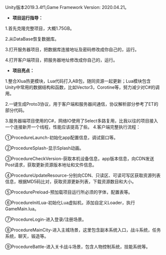   Unity版本2019.3.4f1,Game Framework Version: 2020.04.21。
- **项目运行指导：**

1.首先克隆完整项目，大概1.75GB。

2.从DataBase恢复数据库。

3.打开服务器项目，把数据库连接地址及密码修改成你自己的，运行。

4.打开客户端项目，把服务器地址修改成你自己的，运行。

- **项目亮点：**

1.整合Xlua热更模块，Lua代码打入AB包，随同资源一起更新；Lua模块包含Unity中常用的数据结构和函数，比如Vector3，Corotine等，努力减少对C#的调用。

2.一键生成Proto3协议，用于客户端和服务器间通信，协议解析部分参考了ET的部分代码。

3.服务器端项目使用的C#，网络IO使用了Select多路复用，比我以往的项目接入一个连接新开一个线程，性能应该提高了些。
4.客户端完整执行流程：

①ProcedureLaunch-初始化app配置信息，调试窗口等。

②ProcedureSplash-显示Splash动画。

③ProcedureCheckVersion-获取本机设备信息，app版本信息，向CDN发送Post请求，获取更新资源版本地址和文件信息。

④ProcedureUpdateResource-分别向CDN、只读区、可读可写区获取资源列表信息，根据MD5码比对，获取资源更新列表，下载资源数目和大小。

⑤ProcedurePreload-预加载项目运行所必须的字体，配置表等。

⑥ProcedureInitLua-初始化Lua虚拟机，添加自定义Loader，执行GameMain.lua。

⑦ProcedureLogin-进入登录/注册场景。

⑧ProcedureMainCity-进入主城场景，这里包含副本系统入口，战斗系统，任务系统，聊天，锻造等。

⑨ProcedureBattle-进入关卡战斗场景，包含人物控制系统，技能系统等。
